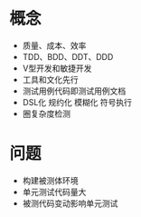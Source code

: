 # 概念
- 质量、成本、效率
- TDD、BDD、DDT、DDD
- V型开发和敏捷开发
- 工具和文化先行
- 测试用例代码即测试用例文档
- DSL化 规约化 模糊化 符号执行
- 圈复杂度检测

# 问题
- 构建被测体环境
- 单元测试代码量大
- 被测代码变动影响单元测试
